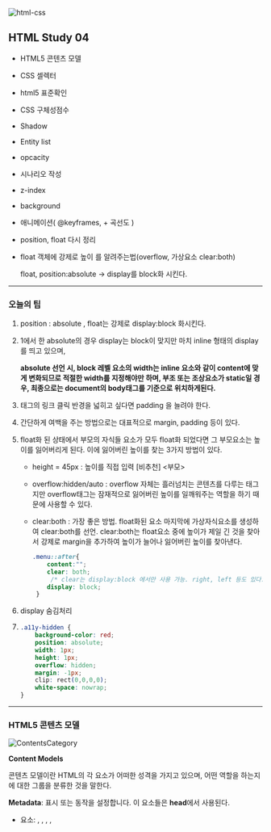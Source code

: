 ![html-css](https://user-images.githubusercontent.com/31315644/64251759-3252cb00-cf54-11e9-88f9-922505f9789e.jpeg)



## HTML Study 04

- HTML5 콘텐츠 모델

- CSS 셀렉터

- html5 표준확인

- CSS 구체성점수

- Shadow

- Entity list

- opcacity 

- 시나리오 작성

- z-index

- background

- 애니메이션( @keyframes, + 곡선도 )

- position, float 다시 정리

- float 객체에 강제로 높이 를 알려주는법(overflow, 가상요소 clear:both)

  float, position:absolute -> display를  block화 시킨다.

------

### 오늘의 팁

1. position : absolute , float는 강제로 display:block 화시킨다.

2. 1에서 한 absolute의 경우 display는 block이 맞지만 마치 inline 형태의 display를 띄고 있으며, 

   **absolute 선언 시, block 레벨 요소의 width는 inline 요소와 같이 content에 맞게 변화되므로 적절한 width를 지정해야만 하며, 부조 또는 조상요소가 static일 경우, 최종으로는 document의 body태그를 기준으로 위치하게된다.**

3. <a> 태그의 링크 클릭 반경을 넓히고 싶다면 padding 을 늘려야 한다.

4. 간단하게 여백을 주는 방법으로는 대표적으로 margin, padding 등이 있다.

5. float화 된 상태에서 부모의 자식들 요소가 모두 float화 되었다면 그 부모요소는 높이를 잃어버리게 된다. 이에 잃어버린 높이를 찾는 3가지 방법이 있다.

   - height = 45px  : 높이를 직접 입력 [비추천] <부모>

   - overflow:hidden/auto : overflow 자체는 흘러넘치는 콘텐츠를 다루는 태그지만 overflow태그는 잠재적으로 잃어버린 높이를 일깨워주는 역할을 하기 때문에 사용할 수 있다.

   - clear:both : 가장 좋은 방법. float화된 요소 마지막에 가상자식요소를 생성하여 clear:both를 선언. clear:both는 float요소 중에 높이가 제일 긴 것을 찾아서 강제로 margin을 추가하여 높이가 늘어나 잃어버린 높이를 찾아낸다.

     ```css
     .menu::after{ 
         content:"";
         clear: both; 
          /* clear는 display:block 에서만 사용 가능. right, left 등도 있다. */
         display: block;
      }
     ```

6. display 숨김처리

7. ```css
   .a11y-hidden {
       background-color: red;
       position: absolute;
       width: 1px;
       height: 1px;
       overflow: hidden;
       margin: -1px;
       clip: rect(0,0,0,0);
       white-space: nowrap;
   }
   ```

------

### HTML5 콘텐츠 모델

![ContentsCategory](https://user-images.githubusercontent.com/31315644/64547639-ef379400-d367-11e9-96f8-b200c9981342.jpeg)

**Content Models**

 콘텐츠 모델이란 HTML의 각 요소가 어떠한 성격을 가지고 있으며, 어떤 역할을 하는지에 대한 그룹을 분류한 것을 말한다.

**Metadata**: 표시 또는 동작을 설정합니다. 이 요소들은 **head**에서 사용된다.

- 요소: <base>, <link>, <meta>, <noscript>, <script>, <style>, <title>

**Embedded**: 다른 resources를 불러오는데 사용한다.

- 요소: <audio>, <video>, <canvas>, <iframe>, <img>, <math>, <object>, <svg>

**Interactive**: 사용자와 상호작용.

- 요소: <a>, <audio>, <video>, <button>, <details>, <embed>, <iframe>, <img>, <input>, <label>, <object>, <select>, <textarea>

**Heading**: 제목을 정의합니다.

- 요소: <h1>, <h2>, <h3>, <h4>, <h5>, <h6>, <hgroup>

**Phrasing**: 이 모델은 HTML4의 수많은 inline 요소들을 가지고 있습니다.

- 요소: <img>, <span>, <strong>, <label>, <small>, <sub> , <br>

**Flow content**: normal flow에 포함된 HTML5의 주된 요소를 포함합니다.

**Sectioning content**: scope의 headings, content, navigation, 그리고 footers를 정의합니다.

- 요소: <article>, <aside>, <nav>, <section>



### CSS 셀렉터

​	대표적으로 id 셀렉터인 # , 클래스 셀렉터인 점(.) , 전체 선택자인 * 외에도 수많음 셀렉터가 있다.

자세한 내용은 아래 블로그가 정리를 정말 잘 해놓았기에 링크로 남겨둔다.

https://code.tutsplus.com/ko/tutorials/the-30-css-selectors-you-must-memorize--net-16048



### html 5 표준확인

- google에 html w3c 검색
- [html5 mulder21c : 블로그] https://mulder21c.github.io/html/
- [html5 한글명세서] https://mulder21c.github.io/html/



### CSS 구체성 점수

​	css 셀렉터에 id, class, tag 이름이 갖는 점수를 계산하여 점수가 높은 selector가 우선순위를 갖는 가상 개념.

대표적으로 id > class > tag 순이며, 제일 높은 html 태그 내부에 적용하는 css가 제일 높은 우선순위를 지닌다.

착각하면 안되는 것!! -> class가 10개 쓰인다고 해서 id보다 높을 수 없다. 체급차이가 다르다고 생각하면됨.

```html
<div style="padding : 20px">
  이것은 div 태그에 style이 적용된 예입니다.
</div>
```

### 추가 important

> ```css
> .menu-act .btn-menu{
>     color:yellow important;
> }
> ```
>
> important는 *우선순위를 무력화시킬 수 있다.* 즉, important 는 
>
> 1. 지정한 스타일이 안먹는다고 생각햇을떄. 추적할때. 파악용도
> 2. 클래스가 동적으로 추가될 가능성이 있을떄; 다른 사람이 수정해서 내 소스의 상속이 깨질 우려가 있을 경우.



### Shadow

  그림자를 나타내는 태그는 크게 박스와 텍스트가 있다.

```css
box-shadow: none | x-position y-position blur spread color | inset | initial | inherit;
```

> - none : 그림자 효과를 없앤다..
> - x-position : 가로 위치입니다. 양수면 오른쪽에, 음수면 왼쪽에 그림자가 만들어진다. (필수)
> - y-position : 세로 위치입니다. 양수면 아래쪽에, 음수면 위쪽에 그림자가 만들어진다. (필수)
> - blur : 그림자를 흐릿하게 만듭니다. 값이 클 수록 더욱 흐려짐.
> - spread : 양수면 그림자를 확장하고, 음수면 축소.
> - color : 그림자 색을 정한다,
> - inset : 그림자를 요소의 안쪽에 만든다.
> - initial : 기본값으로 설정한다.
> - inherit : 부모 요소의 속성값을 상속받는다.



```css
text-shadow: offset-x offset-y blur-radius color | none | initial | inherit
```

> - offset-x : 그림자의 수평 거리를 정한다. (필수)
> - offset-y : 그림자의 수직 거리를 정한다. (필수)
> - blur-radius : 흐림 정도를 정한다. (선택 : 값을 정하지 않으면 0)
> - color : 색을 정한다. (선택 : 값을 정하지 않으면 브라우저 기본값)
> - none : 글림자 효과를 없앤다.
> - initial : 기본값으로 설정한다.
> - inherit : 부모 요소의 속성값을 상속받는다.



### Entity list

​	CSS에서 사용할 수 있는 특수문자 리스트. html에서 &&를 그냥 입력하면 안되기 때문에 아래의 리스트를 이용한다.

[사용가능한 특수문자 코드 리스트] https://www.w3schools.com/cssref/css_entities.asp



### Opacity

```css
opacity: number | initial | inherit
```

- number : 0.0부터 1.0까지의 수를 넣는다. (투명도 0 -> 불투명 / 1-> 투명)

- initial : 기본값으로 설정한다.

- inherit : 부모 요소의 속성값을 상속받는다.

  

### 시나리오 작성

 CSS의 style을 작성할 때, 시나리오를 작성하며 차근차근 하는것을 익숙해지도록 한다.

예) 

1. 글씨가 왼쪽 -> 오른쪽으로 날라옴. : 이동효과 [padding, margin, position-relative, position-absolute]

2. 글자의 투명도를 추가 해야함 . [color: rgba 또는 opacity]
3. 글자 크기의 번화 [font-size]



### z-index

요소들의 배치가 자유로워지면서, 때떄로 서로의 위치를 겹치게 하는 경우가 생긴다. 그 때 사용하는것이 z-index.

**z-index 값을 지정하기 위해서는 해당 요소의 position 속성이 relative, absolute, fixed 중 하나여야만 한다.**

[z-index 를 잘 설명한 블로그] http://dev.epiloum.net/904



### background

background-color : yellow 같은 기본 코드 외에도,

background는 말 그대로 배경에 대한 색 , 이미지등의 콘텐츠를 다루는 요소 css이다.

```css
/*background-image : url로 2개의 이미지를 불러낸다. */
background-image: url('./images/ani_flower_01.png'),url('./images/ani_flower_02.png');
/*해당 이미지들은 처음에는 일정 간격마다 반복 되어있기에 반복을 제거한다.*/
background-repeat : no-repeat;
/*해당 이미지들에 대한 위치값을 지정해준다.*/
background-position: 0 -10px, 670px 0; /*x축 y축을 의미*/

/*위 내용 한꺼번에 입력하기. */
background : url('./images//ani_flower_01.png') no-repeat 0 -10px, url('./images/ani_flower_02.png') no-repeat 670px 0;

```



### 애니메이션

[애니메이션 정리 잘된 블로그] https://brunch.co.kr/@99-life/3

애니 메이션을 사용하기 위해서는 먼저 2가지 조건을 충족시켜야 한다.

1. animation-name : 키프레임 이름         *필수
2. animation-duration : 시간(s,ms 등등)  *필수
3. animation-fill-mode : forwards;

#### 먼저 keyframes를 선언한다

```css
@keyframes text-ani{
    0%{
        font-size: 12px;
        color : rgba(0,0,0,0);
        transform: translate(0,0);
        /* top: 0; left: 0; *//* margin : 0; *//* padddig : 75px 0 0 400px */
    }        /* from */
    100%{
        font-size : 24px;
        color : rgba(0,0,0,1);
        transform: translate(400px,75px)
     /* top : 75px; left:400px; *//*padding:75px 0 0 400px*//*margin:75px 0 0 400px; */
    }      /* to */
}

@keyframes bg-ani{
    0%{ opacity: 1; }
    100% { opacity: 0; }
}

```

transform 은 좌표공간을 변형함으로써 일반적인 문서 흐름을 방해하지 않고 콘텐츠의 형태와 위치를 바꾼다.

그 중, transform : translate는 요소의 위치를 이동 시키는 함수이다. 구버전의 browser는 사용이 안된다.

### 

#### animation-duration 

지속성을 의미한다. 필수조건. 기본적으로 s , ms단위의 시간을 입력한다.

```css
    animation-duration: 5s;
```



#### animation-fill-mode 속성 및 내용

```css
animation-fill-mode: none | forwards | backwards | both | inherit;
```

| none      | 애니메이션이 끝난 후 상태를 설정하지 않습니다.   |
| :-------- | ------------------------------------------------ |
| forwards  | 애니메이션이 끝난 후 그 지점에 그대로 있습니다.  |
| backwards | 애니메이션이 끝난 후 시작점으로 돌아옵니다.      |
| both      | 애니메이션이의 앞 뒤 결과를 조합하여 설정합니다. |
| inherit   | 애니메이션의 상태를 상위 요소한테 상속받습니다.  |

- 추가내용

```css
/*
animation-name: bg-ani;
animation-duration: 2000ms;
animation-iteration-count: infinite;
animation-direction: alternate;
animation-timing-function: paused; 
*/

/* 위 내용을 짧게 줄인 short 표기법 */
/* short표기법 : 이름 듀레이션 딜레이 반복 방향 반복곡선도 */

animation: bg-ani 2000ms  1000ms infinite alternate ease-in-out;
```

animation-timing-function에 관한 내용 중 cubic-bezier 에 관한 내용 https://kutar37.tistory.com/entry/CSS-cubic-bezier%EB%9E%80

cubic-bezier 설정하는 곳 https://cubic-bezier.com/#.17,.67,.83,.67